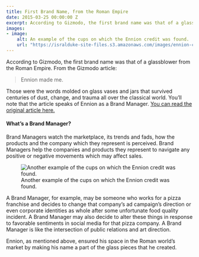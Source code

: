 ```yaml
---
title: First Brand Name, from the Roman Empire
date: 2015-03-25 00:00:00 Z
excerpt: According to Gizmodo, the first brand name was that of a glassblower from the Roman Empire.
images:
- image:
    alt: An example of the cups on which the Ennion credit was found.
    url: "https://isralduke-site-files.s3.amazonaws.com/images/ennion-cup-1.jpg"
---
```

<p>According to Gizmodo, the first brand name was that of a glassblower from the Roman Empire. From the Gizmodo article:
</p>
<blockquote>
	Ennion made me. 
</blockquote>
<p>Those were the words molded on glass vases and jars that survived centuries of dust, change, and trauma all over the classical world. You’ll note that the article speaks of Ennion as a Brand Manager. <a href="http://gizmodo.com/the-first-brand-name-was-a-1st-century-roman-glassblowe-1693509526" target="_blank">You can read the original article here.</a>
</p>
<h4>What’s a Brand Manager?</h4>
<p>Brand Managers watch the marketplace, its trends and fads, how the products and the company which they represent is perceived. Brand Managers help the companies and products they represent to navigate any positive or negative movements which may affect sales.
</p>
<figure>
	<img class="img-fluid shadow-small mb-2" src="https://isralduke-site-files.s3.amazonaws.com/images/ennion-cup-2.jpg" alt="Another example of the cups on which the Ennion credit was found.">
	<figcaption>Another example of the cups on which the Ennion credit was found.</figcaption>
</figure>
<p>A Brand Manager, for example, may be someone who works for a pizza franchise and decides to change that company’s ad campaign’s direction or even corporate identities as whole after some unfortunate food quality incident. A Brand Manager may also decide to alter these things in response to favorable sentiments in social media for that pizza company. A Brand Manager is like the intersection of public relations and art direction.
</p>
<p>Ennion, as mentioned above, ensured his space in the Roman world’s market by making his name a part of the glass pieces that he created.
</p>